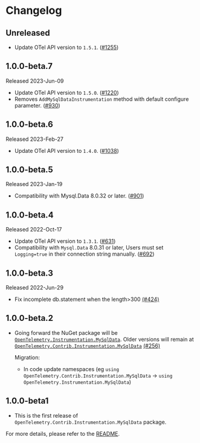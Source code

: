# Changelog

## Unreleased

* Update OTel API version to `1.5.1`.
  ([#1255](https://github.com/open-telemetry/opentelemetry-dotnet-contrib/pull/1255))

## 1.0.0-beta.7

Released 2023-Jun-09

* Update OTel API version to `1.5.0`.
  ([#1220](https://github.com/open-telemetry/opentelemetry-dotnet-contrib/pull/1220))
* Removes `AddMySqlDataInstrumentation` method with default configure parameter.
  ([#930](https://github.com/open-telemetry/opentelemetry-dotnet-contrib/pull/930))

## 1.0.0-beta.6

Released 2023-Feb-27

* Update OTel API version to `1.4.0`.
  ([#1038](https://github.com/open-telemetry/opentelemetry-dotnet-contrib/pull/1038))

## 1.0.0-beta.5

Released 2023-Jan-19

* Compatibility with Mysql.Data 8.0.32 or later.
  ([#901](https://github.com/open-telemetry/opentelemetry-dotnet-contrib/pull/901))

## 1.0.0-beta.4

Released 2022-Oct-17

* Update OTel API version to `1.3.1`.
  ([#631](https://github.com/open-telemetry/opentelemetry-dotnet-contrib/pull/631))
* Compatibility with `Mysql.Data` 8.0.31 or later, Users must set `Logging=true`
  in their connection string manually.
  ([#692](https://github.com/open-telemetry/opentelemetry-dotnet-contrib/pull/692))

## 1.0.0-beta.3

Released 2022-Jun-29

* Fix incomplete db.statement when the length>300
  [(#424)](https://github.com/open-telemetry/opentelemetry-dotnet-contrib/pull/424)

## 1.0.0-beta.2

* Going forward the NuGet package will be
  [`OpenTelemetry.Instrumentation.MySqlData`](https://www.nuget.org/packages/OpenTelemetry.Instrumentation.MySqlData).
  Older versions will remain at
  [`OpenTelemetry.Contrib.Instrumentation.MySqlData`](https://www.nuget.org/packages/OpenTelemetry.Contrib.Instrumentation.MySqlData)
  [(#256)](https://github.com/open-telemetry/opentelemetry-dotnet-contrib/pull/256)

  Migration:

  * In code update namespaces (eg `using
    OpenTelemetry.Contrib.Instrumentation.MySqlData` -> `using
    OpenTelemetry.Instrumentation.MySqlData`)

## 1.0.0-beta1

* This is the first release of `OpenTelemetry.Contrib.Instrumentation.MySqlData`
  package.

For more details, please refer to the [README](README.md).
